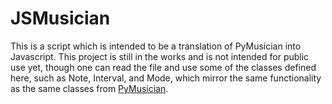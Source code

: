 # JSMusician

This is a script which is intended to be a translation of PyMusician into Javascript.  This project is still in the works and is not intended for public use yet, though one can read the file and use some of the classes defined here, such as Note, Interval, and Mode, which mirror the same functionality as the same classes from <a target="_blank" href="https://github.com/ScottMorse/PyMusician">PyMusician</a>.
